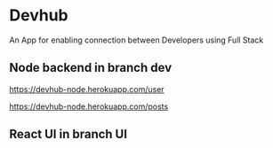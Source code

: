 # Devhub

An App for enabling connection between Developers using Full Stack

## Node backend in branch dev

https://devhub-node.herokuapp.com/user

https://devhub-node.herokuapp.com/posts

## React UI in branch UI
